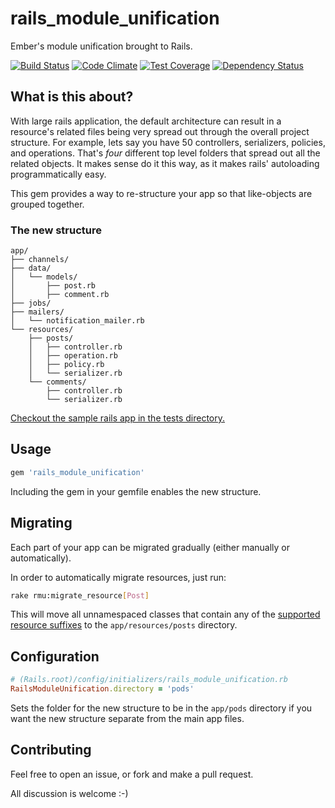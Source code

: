 # rails_module_unification
Ember's module unification brought to Rails.

[![Build Status](https://travis-ci.org/NullVoxPopuli/rails_module_unification.svg?branch=master)](https://travis-ci.org/NullVoxPopuli/rails_module_unification)
[![Code Climate](https://codeclimate.com/repos/57dddb2c50dac40e6900197c/badges/73a0a0761e417c655b68/gpa.svg)](https://codeclimate.com/repos/57dddb2c50dac40e6900197c/feed)
[![Test Coverage](https://codeclimate.com/repos/57dddb2c50dac40e6900197c/badges/73a0a0761e417c655b68/coverage.svg)](https://codeclimate.com/repos/57dddb2c50dac40e6900197c/coverage)
[![Dependency Status](https://gemnasium.com/badges/github.com/NullVoxPopuli/rails_module_unification.svg)](https://gemnasium.com/github.com/NullVoxPopuli/rails_module_unification)


## What is this about?

With large rails application, the default architecture can result in a resource's related files being very spread out through the overall project structure. For example, lets say you have 50 controllers, serializers, policies, and operations. That's _four_ different top level folders that spread out all the related objects. It makes sense do it this way, as it makes rails' autoloading programmatically easy.

This gem provides a way to re-structure your app so that like-objects are grouped together.

### The new structure

```
app/
├── channels/
├── data/
│   └── models/
│       ├── post.rb
│       ├── comment.rb
├── jobs/
├── mailers/
│   └── notification_mailer.rb
└── resources/
    ├── posts/
    │   ├── controller.rb
    │   ├── operation.rb
    │   ├── policy.rb
    │   └── serializer.rb
    └── comments/
        ├── controller.rb
        └── serializer.rb

```

[Checkout the sample rails app in the tests directory.](https://github.com/NullVoxPopuli/rails_module_unification/tree/master/spec/support/rails_app/app)

## Usage

```ruby
gem 'rails_module_unification'
```

Including the gem in your gemfile enables the new structure.

## Migrating

Each part of your app can be migrated gradually (either manually or automatically).

In order to automatically migrate resources, just run:

```bash
rake rmu:migrate_resource[Post]
```

This will move all unnamespaced classes that contain any of the [supported resource suffixes](https://github.com/NullVoxPopuli/rails_module_unification/blob/master/lib/rails_module_unification/active_support_extensions.rb#L4) to the `app/resources/posts` directory.

## Configuration

```ruby
# (Rails.root)/config/initializers/rails_module_unification.rb
RailsModuleUnification.directory = 'pods'
```

Sets the folder for the new structure to be in the `app/pods` directory if you want the new structure separate from the main app files.

## Contributing

Feel free to open an issue, or fork and make a pull request.

All discussion is welcome :-)
